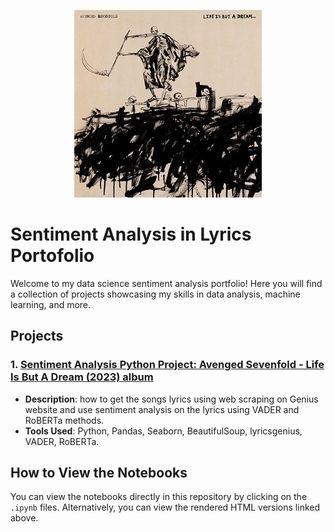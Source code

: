 <p align="center">
  <img src="images/Avenged_Sevenfold_-_Life_Is_But_a_Dream_cover_art.jpg" alt="Cover Image" width="300" height="300">
</p>

# Sentiment Analysis in Lyrics Portofolio

Welcome to my data science sentiment analysis portfolio! Here you will find a collection of projects showcasing my skills in data analysis, machine learning, and more.

## Projects

### 1. [Sentiment Analysis Python Project: Avenged Sevenfold - Life Is But A Dream (2023) album](https://gilangarito.github.io/A7X_LIBAD_sentiment_analysis_in_lyrics/html_files/Sentiment%20Analysis%20of%20Avenged%20Sevenfold%20Album%20Life%20is%20But%20a%20Dream%20using%20NLTK%20and%20Transformers.html)
- **Description**: how to get the songs lyrics using web scraping on Genius website and use sentiment analysis on the lyrics using VADER and RoBERTa methods.
- **Tools Used**: Python, Pandas, Seaborn, BeautifulSoup, lyricsgenius, VADER, RoBERTa.

## How to View the Notebooks

You can view the notebooks directly in this repository by clicking on the `.ipynb` files. Alternatively, you can view the rendered HTML versions linked above.
